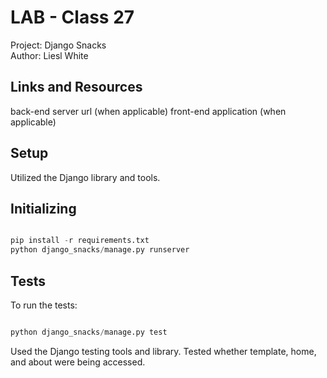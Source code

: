 # LAB - Class 27  

Project: Django Snacks  
Author: Liesl White  

## Links and Resources
back-end server url (when applicable)
front-end application (when applicable)

## Setup

Utilized the Django library and tools. 

## Initializing  

```python

pip install -r requirements.txt
python django_snacks/manage.py runserver 

```

## Tests  

To run the tests:
```python

python django_snacks/manage.py test

```

Used the Django testing tools and library. Tested whether template, home, and about were being accessed.  

